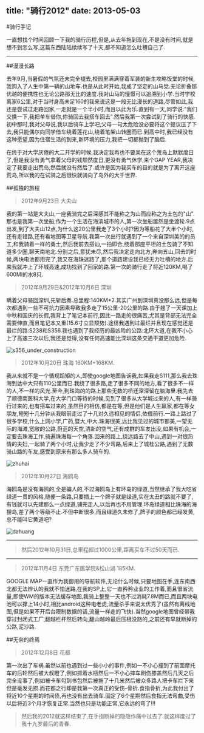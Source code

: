 title: "骑行2012"
date: 2013-05-03
---

#骑行手记

一直想找个时间回顾一下我的骑行历程,但是,从去年拖到现在,不是没有时间,就是想不到怎么写,这篇东西陆陆续续写了十天,都不知道怎么吐槽自己了.

-----------------
##漫漫长路

去年9月,当暑假的气氛还未完全褪去,校园里满满穿着军装的新生攻略饭堂的时候,我购入了人生中第一辆的山地车.也是从此时开始,我成了坚定的山马党.无论折叠那优越的便携性也无论公路那无比的速度.我对山马的憧憬可以追溯到小学.当时学校离家6公里,对于当时身高未足160的我来说这是一段无比漫长的道路,尽管如此,我还是尝试过走路回家,一走就是一个半小时,而且以此为乐.直到有一天,同学说:"我们交换一下,我把单车借你,你骑回去我搭车回去".然后我第一次尝试到了骑行的快感.初中那时,我对父母说,我以后骑车上学吧,父母一句太危险没必要将这个提议压了下去,我只能偶尔向同学借车绕着莲花山,绕着笔架山转圈而已.到高中时,我已经没有这种愿望,因为住宿生活的到来,新环境的压力,我把一切都抛到了脑后.

在终于对大学厌倦的大二开学的时候,我决定我再也不要呆在这个荒岛上默默度日了,但是我没有勇气拿着父母的钱颓然度日,更没有勇气休学,来个GAP YEAR,我决定了我要走出荒岛,然后就没有然后了.或许是因为我买车的目的就是为了离开这座荒岛,所以我的在试骑之后很快就骑向了岛外的大千世界.

##孤独的旅程

> 2012年9月23日 大夫山

我的第一站是大夫山,一座我骑完之后深感其不能称之为山而应称之为土包的"山".那也是我第一次坐船,作为一个生活在海滨城市的人,第一次坐船居然是坐渡轮.9点出发,到了大夫山12点,为什么这20公里我走了3个小时?因为等船花了大半个小时,还有走错路,还有看地图等卫星导航.我第一次出行就遇到了一个来自深圳美的的员工,和我骑着一样的勇士,然后我前去搭讪,一拍即合,绕着那座平坦的土包骑了不知道多少圈,聊天南地北.分别之后,意犹未尽,然后我决定走向北方,奔向五山,回去的时候,两块电池都用完了,我又在海珠迷路了,那个道路建设我已经无力吐槽的地方.后来我就冲上了环城高速,成功找到了回家的路.第一次的骑行走了将近120KM,喝了600Ml的水8只.

> 2012年9月29日&2012年10月6日 深圳

瞒着父母骑回深圳,先斩后奏.总里程:140KM*2.其实广州到深圳真没那么远,但是每次都遇到一些不可抗力因素导致我多走了15公里-20公里的路.由于翘了一天课加上中秋和国庆的长假,我背上了笔记本前行,因此一路走的很痛苦,尤其是背部无法完全需要伸直,而且笔记本又重(15.6寸立显颓势).途径我遇到过最烂并且现在感觉还是最烂的路:S238和S356.我也遇到了我经历的最凶险的公路:北环大道,在我不小心上了高速三次以后,我还是觉得,没有任何高速能比深圳这条交通干道更加危险.

![s356_under_construction](../../../../person/img/under_construction.jpg)

> 2012年10月20日 珠海 160KM+168KM.

我从来就不是一个循规蹈矩的人,即使google地图告诉我,如果我走S111,那么我去珠海到达中大只有110公里而已.我绕了很多路,走了很多不同的地方,看了很多不一样的人,不一样的风光.至今,到珠海的的路上那些无数的桥还深深留在脑海里.我先去了顺德南医科大学,在大学门口等待的时候,见到了很多从大学城过来的人,有一样骑行过来的,也有搭车过来的,虽然目的相仿,都是在等,但是他们是人生赢家,都在等女朋友,短短十几分钟从我眼前走过了十几对久违相见的情侣,依偎前行.一路上路过了很多学校,什么上网小学,广药,暨大,中大.珠海很美,远比我见过的城市都美,一望无际的海滩,宽敞的公路,蔚蓝的天空,清新的空气,还有成群的车友出没,如果有机会,一定要去珠海工作,骑遍珠海每一个角落.回来的路上,绕远路去了中山,遇到一对很热情的夫妇,一起骑了两个小时,让我少走了不少弯路,后来上了城桂公路,遇到了无数骑山路的车友,感受到原来有那么多人骑车的.

![zhuhai](../../../../person/img/zhuhai.jpg)

> 2012年10月27日 海鸥岛 

海鸥岛是没有海鸥的,全是骗人的,不过海鸥岛上有环岛的绿道,当然继承了我大吃省绿道一贯的风格,随便一条路,只要插上一个牌子就是绿道,实在太丑的路就不要了,有钱就可以先建那么一点绿道,铺完走人,以后再也不用管理.环岛绿道相比珠海的海狸岛,差了两个等级不止.不但中断很多,而且绿道久未修了,牌子的颜色都已经发黄,总不能叫它黄道吧?

![dahuang](../../../../person/img/haioudao.jpg)

---------------
> 然后2012年10月31日,总里程超过1000公里,距离买车不过50天而已.

-------------
> 2012年11月4日 东莞广东医学院&松山湖 185KM.

GOOGLE MAP一直作为我御用的导航软件,无论什么时候,只要地图在手,连东南西北都无法辨认的我就不怕迷路,在我的SP上,它一直矜矜业业的工作着,而且很省流量,即使WM的版本无法缓存地图,我骑上整整一天也不过消耗7.8M而已,而且两块电池可以撑上14小时,相比android这种电老虎,流量杀手来说太优秀了(虽然有离线地图,但是如果不开后台限制数据的话,流量一样走的飞快).当然google地图曾经带我穿过封闭式工厂,翻越栏杆然后转向,翻山越岭最后压根没路的,之前还有早就断掉的公路,泥沙路.

##无奈的终焉

> 2012年12月8日 花都 

第一次出了车祸.虽然以前也遇到过一些小小的事件,例如一不小心撞到了前面摩托车的后轮然后被大叔瞪了,例如抓着水瓶然后一不小心摔车刷伤膝盖然后几天之后完全没事了,例如被卡车勾到书包然后被拖了十几米然后被众多路人把卡车拦下来但是毫发无损.而花都之行却是我第一次真正的受伤-骨折.食指骨折,为此我付出了将近10个星期的时间债,再也没有出去骑车.固定了6个星期然后食指无法弯曲,受伤以后将近3个月才恢复正常.当然也只是功能正常,它永远的弯了!!! 

> 然后我的2012就这样结束了,在手指断掉的隐隐作痛中过去了.就这样度过了我十九岁最后的青春.


